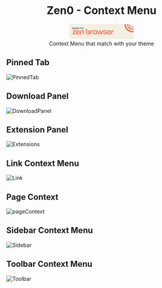 <h1 align="center">
  Zen0 - Context Menu
</h1>

<p align="center">
  <a href="https://zen-browser.app"><img height="40" src="https://github.com/heyitszenithyt/zen-browser-badges/blob/fb14dcd72694b7176d141c774629df76af87514e/light/zen-badge-light.png"></a>
  <br>
  Context Menu that match with your theme
</p>

## Pinned Tab
![PinnedTab](https://github.com/user-attachments/assets/47e549ce-b3ec-4aa3-92fe-f0d454047975)

## Download Panel
![DownloadPanel](https://github.com/user-attachments/assets/cae20562-dd53-4a07-9dfc-e25932f1c06f)


## Extension Panel
![Extensions](https://github.com/user-attachments/assets/5187b073-2996-4da3-99ef-bc4934fb9096)


## Link Context Menu
![Link](https://github.com/user-attachments/assets/7d87dbd0-595f-4ba7-bbf1-cf3e3008fa3f)


## Page Context
![pageContext](https://github.com/user-attachments/assets/a9fff50f-1d5b-4281-8243-e95d6428d913)


## Sidebar Context Menu
![Sidebar](https://github.com/user-attachments/assets/4fbf02fc-88f4-48b2-a1d8-a79a8b77ae46)


## Toolbar Context Menu
![Toolbar](https://github.com/user-attachments/assets/c8cd8698-9966-477a-8649-b5a0e4b5c9c5)

